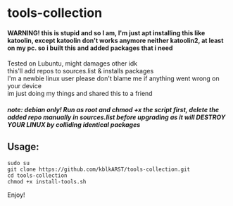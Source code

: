 # tools-collection
#### WARNING! this is stupid and so I am, I'm just apt installing this like katoolin, except katoolin don't works anymore neither katoolin2, at least on my pc. so i built this and added packages that i need

Tested on Lubuntu, might damages other idk<br>
this'll add repos to sources.list & installs packages<br>
I'm a newbie linux user please don't blame me if anything went wrong on your device<br>
im just doing my things and shared this to a friend<br>
##### note: debian only! Run as root and chmod +x the script first, delete the added repo manually in sources.list before upgrading as it will DESTROY YOUR LINUX by colliding identical packages
## Usage:
```
sudo su
git clone https://github.com/kblkARST/tools-collection.git
cd tools-collection
chmod +x install-tools.sh
```

Enjoy!
